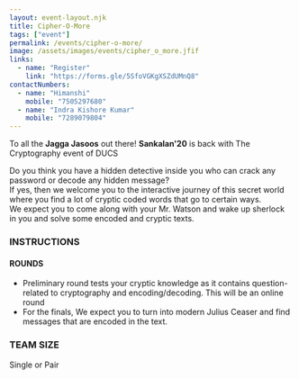 ```yaml
---
layout: event-layout.njk
title: Cipher-O-More
tags: ["event"]
permalink: /events/cipher-o-more/
image: /assets/images/events/cipher_o_more.jfif
links:
  - name: "Register"
    link: "https://forms.gle/5SfoVGKgXSZdUMnQ8"
contactNumbers:
  - name: "Himanshi"
    mobile: "7505297680"
  - name: "Indra Kishore Kumar"
    mobile: "7289079804"
---
```


To all the <b>Jagga Jasoos</b> out there!
<b>Sankalan'20</b> is back with 
The Cryptography event of DUCS

Do you think you have a hidden detective inside you who can crack any password or decode
any hidden message?</br>
If yes, then we welcome you to the interactive journey of this secret world where you find a lot of
cryptic coded words that go to certain ways.</br>
We expect you to come along with your Mr. Watson and wake up sherlock in you and solve
some encoded and cryptic texts.</br>

### INSTRUCTIONS

#### ROUNDS
- Preliminary round tests your cryptic knowledge as it contains question-related to
cryptography and encoding/decoding. This will be an online round
- For the finals, We expect you to turn into modern Julius Ceaser and find messages that
are encoded in the text.

### TEAM SIZE
Single or Pair